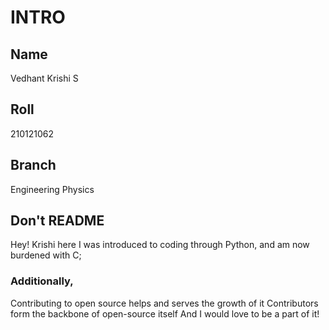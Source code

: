 # INTRO

## Name
Vedhant Krishi S

## Roll
210121062

## Branch
Engineering Physics


## Don't README
Hey! Krishi here
I was introduced to coding through Python, and am now burdened with C;

### Additionally,
Contributing to open source helps and serves the growth of it
Contributors form the backbone of open-source itself
And I would love to be a part of it!

